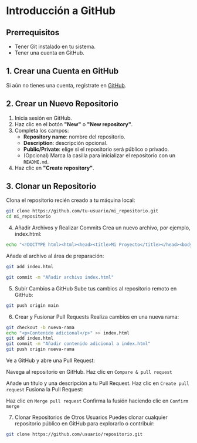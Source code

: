 # Introducción a GitHub

## Prerrequisitos
- Tener Git instalado en tu sistema.
- Tener una cuenta en GitHub.

## 1. Crear una Cuenta en GitHub
Si aún no tienes una cuenta, regístrate en [GitHub](https://github.com/).

## 2. Crear un Nuevo Repositorio
1. Inicia sesión en GitHub.
2. Haz clic en el botón **"New"** o **"New repository"**.
3. Completa los campos:
   - **Repository name**: nombre del repositorio.
   - **Description**: descripción opcional.
   - **Public/Private**: elige si el repositorio será público o privado.
   - (Opcional) Marca la casilla para inicializar el repositorio con un `README.md`.
4. Haz clic en **"Create repository"**.

## 3. Clonar un Repositorio
Clona el repositorio recién creado a tu máquina local:

```sh
git clone https://github.com/tu-usuario/mi_repositorio.git
cd mi_repositorio
```
4. Añadir Archivos y Realizar Commits
Crea un nuevo archivo, por ejemplo, index.html:
```sh
echo "<!DOCTYPE html><html><head><title>Mi Proyecto</title></head><body><h1>Hola, GitHub!</h1></body></html>" > index.html
```
Añade el archivo al área de preparación:
```sh
git add index.html
```
```sh
git commit -m "Añadir archivo index.html"
```
5. Subir Cambios a GitHub
Sube tus cambios al repositorio remoto en GitHub:
```sh
git push origin main
```
6. Crear y Fusionar Pull Requests
Realiza cambios en una nueva rama:
```sh
git checkout -b nueva-rama
echo "<p>Contenido adicional</p>" >> index.html
git add index.html
git commit -m "Añadir contenido adicional a index.html"
git push origin nueva-rama
```

Ve a GitHub y abre una Pull Request:

Navega al repositorio en GitHub.
Haz clic en `Compare & pull request`

Añade un título y una descripción a tu Pull Request.
Haz clic en `Create pull request`
Fusiona la Pull Request:

Haz clic en `Merge pull request`
Confirma la fusión haciendo clic en `Confirm merge`

7. Clonar Repositorios de Otros Usuarios
Puedes clonar cualquier repositorio público en GitHub para explorarlo o contribuir:
```sh
git clone https://github.com/usuario/repositorio.git
```
